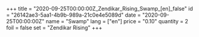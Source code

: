 +++
title = "2020-09-25T00:00:00Z_Zendikar_Rising_Swamp_[en]_false"
id = "26142ae3-5aa1-4b9b-989a-21c0e4e5089d"
date = "2020-09-25T00:00:00Z"
name = "Swamp"
lang = ["en"]
price = "0.10"
quantity = 2
foil = false
set = "Zendikar Rising"
+++
